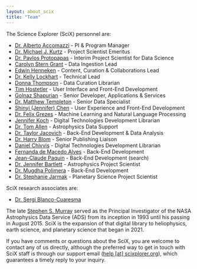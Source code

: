 ```yaml
---
layout: about_scix
title: "Team"
---
```


The Science Explorer (SciX) personnel are:

- [Dr. Alberto Accomazzi](../../about/team/team/aaccomazzi.html) - PI & Program Manager  
- [Dr. Michael J. Kurtz](../../about/team/team/mkurtz.html) - Project Scientist Emeritus
- [Dr. Pavlos Protopapas](../../about/team/team/pprotopapas.html) - Interim Project Scientist for Data Science
- [Carolyn Stern Grant](../../about/team/team/csterngrant.html) - Data Ingestion Lead   
- [Edwin Henneken](../../about/team/team/ehenneken.html) - Content, Curation & Collaborations Lead
- [Dr. Kelly Lockhart](../../about/team/team/klockhart.html) - Technical Lead
- [Donna Thompson](../../about/team/team/dthompson.html) - Data Curation Librarian  
- [Tim Hostetler](../../about/team/team/thostetler.html) - User Interface and Front-End Development  
- [Golnaz Shapurian](../../about/team/team/gshapurian.html) - Senior Developer, Applications & Services   
- [Dr. Matthew Templeton](../../about/team/team/mtempleton.html) - Senior Data Specialist
- [Shinyi (Jennifer) Chen](../../about/team/team/schen.html) - User Experience and Front-End Development  
- [Dr. Felix Grezes](../../about/team/team/fgrezes.html) - Machine Learning and Natural Language Processing
- [Jennifer Koch](../../about/team/team/jkoch.html) - Digital Technologies Development Librarian
- [Dr. Tom Allen](../../about/team/team/tallen.html) - Astrophysics Data Support
- [Dr. Taylor Jacovich](../../about/team/team/tjacovich.html) - Back-End Development & Data Analysis
- [Dr. Harry Blom](../../about/team/team/hblom.html) - Senior Publishing Liaison
- [Daniel Chivvis](../../about/team/team/dchivvis.html) - Digital Technologies Development Librarian
- [Fernanda de Macedo Alves](../../about/team/team/fdemacedoalves.html) - Back-End Development
- [Jean-Claude Paquin](../../about/team/team/jcpaquin.html) - Back-End Development (search)
- [Dr. Jennifer Bartlett](../../about/team/team/jbartlett.html) - Astrophysics Project Scientist
- [Dr. Mugdha Polimera](../../about/team/team/mpolimera.html) - Back-End Development
- [Dr. Stephanie Jarmak](../../about/team/team/sjarmak.html) - Planetary Science Project Scientist

SciX research associates are:
- [Dr. Sergi Blanco-Cuaresma](../../about/team/team/sblancocuaresma.html)

The late [Stephen S. Murray](https://www.cfa.harvard.edu/news/stephen-s-murray-high-energy-astrophysicist-dies-age-70) served as the Principal Investigator of the NASA Astrophysics Data Service (ADS) from its inception in 1993 until his passing in August 2015. SciX is the expansion of that digital library to heliophysics, earth science, and planetary science that began in 2021.

If you have comments or questions about the SciX, you are welcome to contact any of us directly, although the preferred way to get in touch with SciX staff is through our support email ([help [at] scixplorer.org](mailto:help@scixplorer.org)), which guarantees a timely reply to your inquiry.
